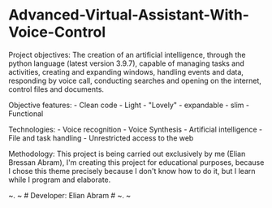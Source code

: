 # Advanced-Virtual-Assistant-With-Voice-Control
Project objectives:
    The creation of an artificial intelligence, through the python language (latest version 3.9.7), capable of managing tasks and activities, creating and expanding windows, handling events and data, responding by voice call, conducting searches and opening on the internet, control files and documents.

Objective features:
    - Clean code
    - Light
    - "Lovely"
    - expandable
    - slim
    - Functional

Technologies:
    - Voice recognition
    - Voice Synthesis
    - Artificial intelligence
    - File and task handling
    - Unrestricted access to the web

Methodology:
    This project is being carried out exclusively by me (Elian Bressan Abram), I'm creating this project for educational purposes, because I chose this theme precisely because I don't know how to do it, but I learn while I program and elaborate.


~. ~ # Developer: Elian Abram # ~. ~
